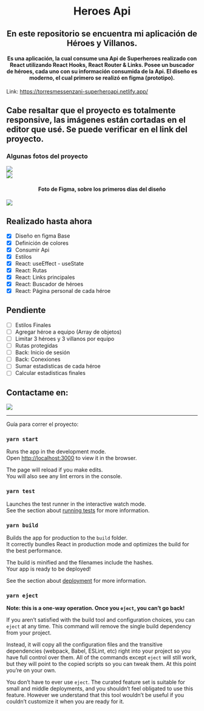 <h1 align="center">Heroes Api</h1>

<h2 align="center">
En este repositorio se encuentra mi aplicación de Héroes y Villanos.
</h2>

<h4 align="center">
Es una aplicación, la cual consume una Api de Superheroes realizado con React utilizando React Hooks, React Router & Links. Posee un buscador de héroes, cada uno con su información consumida de la Api. El diseño es moderno, el cual primero se realizó en figma (prototipo).
</h4>

Link: https://torresmessenzani-superheroapi.netlify.app/

## Cabe resaltar que el proyecto es totalmente responsive, las imágenes están cortadas en el editor que usé. Se puede verificar en el link del proyecto.

### Algunas fotos del proyecto

<img align="center" justify="center" src="https://i.postimg.cc/R0yh3bNx/12.png" />

<br>

<img align="center" justify="center" src="https://i.postimg.cc/NMXMR7H9/13.png" />

<h4 align="center">Foto de Figma, sobre los primeros días del diseño</h4>

<img align="center" justify="center" src="https://i.postimg.cc/RhQZDSGv/Group-1.png" />

## Realizado hasta ahora

- [x] Diseño en figma Base
- [x] Definición de colores
- [x] Consumir Api
- [x] Estilos
- [x] React: useEffect - useState
- [x] React: Rutas
- [x] React: Links principales
- [x] React: Buscador de héroes
- [x] React: Página personal de cada héroe

## Pendiente
- [ ] Estilos Finales
- [ ] Agregar héroe a equipo (Array de objetos)
- [ ] Limitar 3 héroes y 3 villanos por equipo
- [ ] Rutas protegidas
- [ ] Back: Inicio de sesión
- [ ] Back: Conexiones
- [ ] Sumar estadisticas de cada héroe
- [ ] Calcular estadisticas finales

## Contactame en:

<a target="_blank" href="https://www.linkedin.com/in/torresmessenzani/">
<img src="https://img.shields.io/badge/LinkedIn-0077B5?style=for-the-badge&logo=linkedin&logoColor=white" /></a>

------------------

Guía para correr el proyecto:

### `yarn start`

Runs the app in the development mode.\
Open [http://localhost:3000](http://localhost:3000) to view it in the browser.

The page will reload if you make edits.\
You will also see any lint errors in the console.

### `yarn test`

Launches the test runner in the interactive watch mode.\
See the section about [running tests](https://facebook.github.io/create-react-app/docs/running-tests) for more information.

### `yarn build`

Builds the app for production to the `build` folder.\
It correctly bundles React in production mode and optimizes the build for the best performance.

The build is minified and the filenames include the hashes.\
Your app is ready to be deployed!

See the section about [deployment](https://facebook.github.io/create-react-app/docs/deployment) for more information.

### `yarn eject`

**Note: this is a one-way operation. Once you `eject`, you can’t go back!**

If you aren’t satisfied with the build tool and configuration choices, you can `eject` at any time. This command will remove the single build dependency from your project.

Instead, it will copy all the configuration files and the transitive dependencies (webpack, Babel, ESLint, etc) right into your project so you have full control over them. All of the commands except `eject` will still work, but they will point to the copied scripts so you can tweak them. At this point you’re on your own.

You don’t have to ever use `eject`. The curated feature set is suitable for small and middle deployments, and you shouldn’t feel obligated to use this feature. However we understand that this tool wouldn’t be useful if you couldn’t customize it when you are ready for it.
